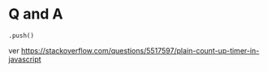 # Q and A

    .push()
    


ver  https://stackoverflow.com/questions/5517597/plain-count-up-timer-in-javascript